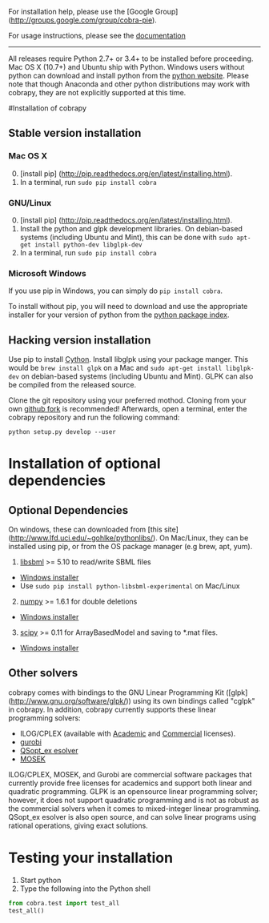 For installation help, please use the [Google Group]
(http://groups.google.com/group/cobra-pie).

For usage instructions, please see the 
[documentation](https://cobrapy.readthedocs.org/en/latest/)

--------------------------------------------------------------------------------

All releases require Python 2.7+ or 3.4+ to be installed before proceeding.
Mac OS X (10.7+) and Ubuntu ship with Python. Windows users without python 
can download and install python from the [python 
website](https://www.python.org/ftp/python/2.7.9/python-2.7.9.amd64.msi).
Please note that though Anaconda and other python distributions may work with
cobrapy, they are not explicitly supported at this time.


#Installation of cobrapy

## Stable version installation

### Mac OS X
0. [install pip] (http://pip.readthedocs.org/en/latest/installing.html).
1. In a terminal, run ```sudo pip install cobra```

### GNU/Linux
0. [install pip] (http://pip.readthedocs.org/en/latest/installing.html).
1. Install the python and glpk development libraries. On debian-based
   systems (including Ubuntu and Mint), this can be done with
   ```sudo apt-get install python-dev libglpk-dev```
3. In a terminal, run ```sudo pip install cobra```

### Microsoft Windows
If you use pip in Windows, you can simply do ```pip install cobra```.

To install without pip, you will need to download and use the appropriate
installer for your version of python from the [python package
index](https://pypi.python.org/pypi/cobra/).


## Hacking version installation
Use pip to install [Cython](http://cython.org/). Install libglpk 
using your package manger. This would be ```brew install glpk``` on a Mac
and ```sudo apt-get install libglpk-dev``` on debian-based systems
(including Ubuntu and Mint). GLPK can also be compiled from the
released source.

Clone the git repository using your preferred mothod. Cloning from your
own [github fork](https://help.github.com/articles/fork-a-repo) is recommended!
Afterwards, open a terminal, enter the cobrapy repository and run the following
command:

    python setup.py develop --user

# Installation of optional dependencies
## Optional Dependencies
On windows, these can downloaded from [this site]
(http://www.lfd.uci.edu/~gohlke/pythonlibs/). On Mac/Linux, they can be
installed using pip, or from the OS package manager (e.g brew, apt, yum).

1. [libsbml](http://sbml.org) >= 5.10 to read/write SBML files
  * [Windows installer](http://www.lfd.uci.edu/~gohlke/pythonlibs/#libsbml)
  * Use ```sudo pip install python-libsbml-experimental``` on Mac/Linux
2. [numpy](http://numpy.org) >= 1.6.1 for double deletions
  * [Windows installer](http://www.lfd.uci.edu/~gohlke/pythonlibs/#numpy)
3. [scipy](http://scipy.org) >= 0.11 for ArrayBasedModel and saving to *.mat files.
  * [Windows installer](http://www.lfd.uci.edu/~gohlke/pythonlibs/#scipy)

## Other solvers
cobrapy comes with bindings to the GNU Linear Programming Kit ([glpk]
(http://www.gnu.org/software/glpk/)) using its own bindings called "cglpk" in
cobrapy. In addition, cobrapy currently supports these linear programming
solvers:

 * ILOG/CPLEX (available with
  [Academic](https://www.ibm.com/developerworks/university/academicinitiative/)
  and
  [Commercial](http://www.ibm.com/software/integration/optimization/cplex-optimizer/)
  licenses).
 * [gurobi](http://gurobi.com)
 * [QSopt_ex esolver](http://www.dii.uchile.cl/~daespino/ESolver_doc/main.html)
 * [MOSEK](http://www.mosek.com/)

ILOG/CPLEX, MOSEK, and Gurobi are commercial software packages that currently 
provide free licenses for academics and support both linear and quadratic 
programming. GLPK is an opensource linear programming solver; however, it 
does not support quadratic programming and is not as robust as the 
commercial solvers when it comes to mixed-integer linear programming.
QSopt_ex esolver is also open source, and can solve linear programs
using rational operations, giving exact solutions.


# Testing your installation
1. Start python
2. Type the following into the Python shell

```python
from cobra.test import test_all
test_all()
```

